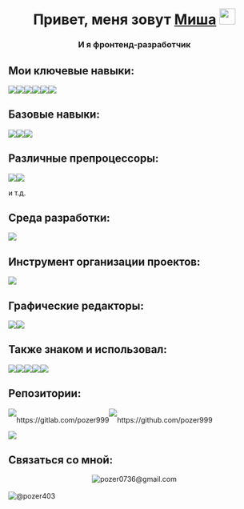 <h1 align="center">Привет, меня зовут <a href="https://vk.com/pozer403" target="_blank">Миша</a> 
<img src="https://github.com/blackcater/blackcater/raw/main/images/Hi.gif" height="32"/></h1>
<h3 align="center">И я фронтенд-разработчик</h3>
<h2>Мои ключевые навыки: </h2>
  <div style='display: flex;'>
    <img src='https://img.shields.io/badge/react-%2320232a.svg?style=for-the-badge&logo=react&logoColor=%2361DAFB'/>
    <img src='https://img.shields.io/badge/redux-%23593d88.svg?style=for-the-badge&logo=redux&logoColor=white'/>
    <img src='https://img.shields.io/badge/typescript-%23007ACC.svg?style=for-the-badge&logo=typescript&logoColor=white'/>
    <img src="https://img.shields.io/badge/-AntDesign-%230170FE?style=for-the-badge&logo=ant-design&logoColor=white"/>
    <img src="https://img.shields.io/badge/ESLint-4B3263?style=for-the-badge&logo=eslint&logoColor=white"/>
    <img src="https://img.shields.io/badge/React_Router-CA4245?style=for-the-badge&logo=react-router&logoColor=white"/>
  </div>
  <h2>Базовые навыки: </h2>
   <div style='display: flex;'>
   <img src='https://img.shields.io/badge/html5-%23E34F26.svg?style=for-the-badge&logo=html5&logoColor=white'/>
    <img src='https://img.shields.io/badge/css3-%231572B6.svg?style=for-the-badge&logo=css3&logoColor=white'/>
   <img src='https://img.shields.io/badge/javascript-%23323330.svg?style=for-the-badge&logo=javascript&logoColor=%23F7DF1E'/>
 </div>
<h2>Различные препроцессоры: </h2>
 <div style='display: flex;'>
    <img src='https://img.shields.io/badge/SASS-hotpink.svg?style=for-the-badge&logo=SASS&logoColor=white'/>
    <img src="https://img.shields.io/badge/less-2B4C80?style=for-the-badge&logo=less&logoColor=white"/>
  </div>
  <p>и т.д.</p>
  <h2>Среда разработки: </h2>
   <img src='https://img.shields.io/badge/Visual%20Studio-5C2D91.svg?style=for-the-badge&logo=visual-studio&logoColor=white'/>
 <h2>Инструмент организации проектов: </h2>
 <img src="https://img.shields.io/badge/Trello-%23026AA7.svg?style=for-the-badge&logo=Trello&logoColor=white"/>
  <h2>Графические редакторы: </h2>
   <div style='display: flex;'>
  <img src="https://img.shields.io/badge/figma-%23F24E1E.svg?style=for-the-badge&logo=figma&logoColor=white"/>
  <img src="https://img.shields.io/badge/adobe%20photoshop-%2331A8FF.svg?style=for-the-badge&logo=adobe%20photoshop&logoColor=white"/>
   </div>
  <h2>Также знаком и использовал: </h2>
   <div style='display: flex;'>
     <img src="https://img.shields.io/badge/docker-%230db7ed.svg?style=for-the-badge&logo=docker&logoColor=white"/>
     <img src="https://img.shields.io/badge/-Swagger-%23Clojure?style=for-the-badge&logo=swagger&logoColor=white"/>
     <img src="https://img.shields.io/badge/postgres-%23316192.svg?style=for-the-badge&logo=postgresql&logoColor=white"/>
     <img src="https://img.shields.io/badge/node.js-6DA55F?style=for-the-badge&logo=node.js&logoColor=white"/>
     <img src="https://img.shields.io/badge/NPM-%23CB3837.svg?style=for-the-badge&logo=npm&logoColor=white"/>
   </div>
   <h2>Репозитории: </h2>
   <div style='display: grid; grid-template-column: 1fr 1fr'>
           <div style='display: flex;'>
             <a src="https://gitlab.com/pozer999"><img src="https://img.shields.io/badge/gitlab-%23181717.svg?style=for-the-badge&logo=gitlab&logoColor=white"/></a>
               <p>https://gitlab.com/pozer999</p>
             <a src="https://github.com/pozer999"><img src="https://img.shields.io/badge/github-%23121011.svg?style=for-the-badge&logo=github&logoColor=white)"/></a>
            <p>https://github.com/pozer999</p>
      </div>
        <div>
        <img src="https://github-profile-summary-cards.vercel.app/api/cards/stats?username=pozer999&theme=tokyonight"/>
        </div>
     </table>
   <h2>Cвязаться со мной: </h2>
    <div style='display: flex; justify-content: center'>
      <img src="https://img.shields.io/badge/Gmail-D14836?style=for-the-badge&logo=gmail&logoColor=white"/>
      <div>pozer0736@gmail.com</div>
    </div> 
    <br/>
      <div style='display: flex;'>
        <a src="https://t.me/pozer403"><img src="https://img.shields.io/badge/Telegram-2CA5E0?style=for-the-badge&logo=telegram&logoColor=white"/></a>
        <div>@pozer403</div>
      </div>
